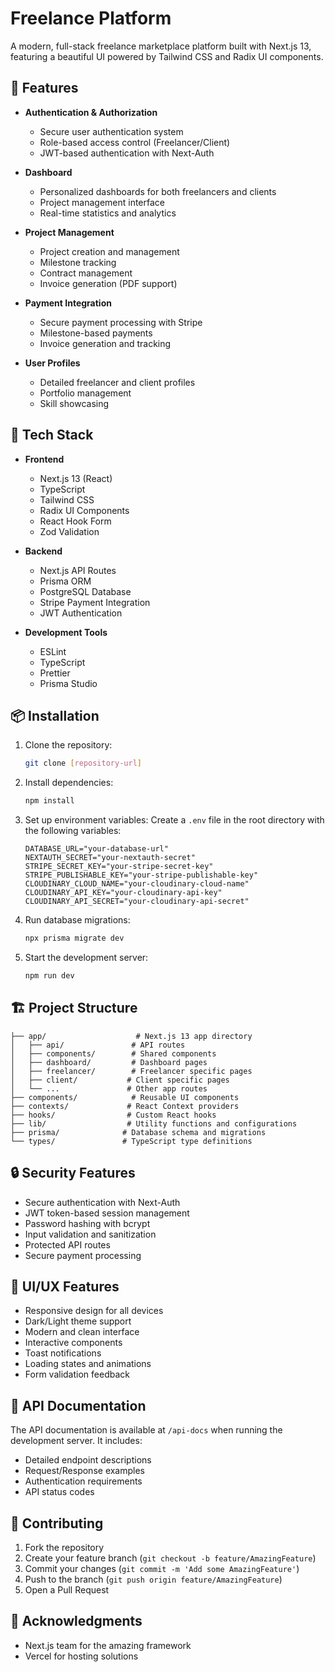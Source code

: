 # Freelance Platform

A modern, full-stack freelance marketplace platform built with Next.js 13, featuring a beautiful UI powered by Tailwind CSS and Radix UI components.

## 🌟 Features

- **Authentication & Authorization**
  - Secure user authentication system
  - Role-based access control (Freelancer/Client)
  - JWT-based authentication with Next-Auth

- **Dashboard**
  - Personalized dashboards for both freelancers and clients
  - Project management interface
  - Real-time statistics and analytics

- **Project Management**
  - Project creation and management
  - Milestone tracking
  - Contract management
  - Invoice generation (PDF support)

- **Payment Integration**
  - Secure payment processing with Stripe
  - Milestone-based payments
  - Invoice generation and tracking

- **User Profiles**
  - Detailed freelancer and client profiles
  - Portfolio management
  - Skill showcasing

## 🚀 Tech Stack

- **Frontend**
  - Next.js 13 (React)
  - TypeScript
  - Tailwind CSS
  - Radix UI Components
  - React Hook Form
  - Zod Validation

- **Backend**
  - Next.js API Routes
  - Prisma ORM
  - PostgreSQL Database
  - Stripe Payment Integration
  - JWT Authentication

- **Development Tools**
  - ESLint
  - TypeScript
  - Prettier
  - Prisma Studio

## 📦 Installation

1. Clone the repository:
   ```bash
   git clone [repository-url]
   ```

2. Install dependencies:
   ```bash
   npm install
   ```

3. Set up environment variables:
   Create a `.env` file in the root directory with the following variables:
   ```env
   DATABASE_URL="your-database-url"
   NEXTAUTH_SECRET="your-nextauth-secret"
   STRIPE_SECRET_KEY="your-stripe-secret-key"
   STRIPE_PUBLISHABLE_KEY="your-stripe-publishable-key"
   CLOUDINARY_CLOUD_NAME="your-cloudinary-cloud-name"
   CLOUDINARY_API_KEY="your-cloudinary-api-key"
   CLOUDINARY_API_SECRET="your-cloudinary-api-secret"
   ```

4. Run database migrations:
   ```bash
   npx prisma migrate dev
   ```

5. Start the development server:
   ```bash
   npm run dev
   ```

## 🏗️ Project Structure

```
├── app/                    # Next.js 13 app directory
│   ├── api/               # API routes
│   ├── components/        # Shared components
│   ├── dashboard/         # Dashboard pages
│   ├── freelancer/        # Freelancer specific pages
│   ├── client/           # Client specific pages
│   └── ...               # Other app routes
├── components/            # Reusable UI components
├── contexts/             # React Context providers
├── hooks/                # Custom React hooks
├── lib/                  # Utility functions and configurations
├── prisma/              # Database schema and migrations
└── types/               # TypeScript type definitions
```

## 🔒 Security Features

- Secure authentication with Next-Auth
- JWT token-based session management
- Password hashing with bcrypt
- Input validation and sanitization
- Protected API routes
- Secure payment processing

## 🎨 UI/UX Features

- Responsive design for all devices
- Dark/Light theme support
- Modern and clean interface
- Interactive components
- Toast notifications
- Loading states and animations
- Form validation feedback

## 📝 API Documentation

The API documentation is available at `/api-docs` when running the development server. It includes:
- Detailed endpoint descriptions
- Request/Response examples
- Authentication requirements
- API status codes

## 🤝 Contributing

1. Fork the repository
2. Create your feature branch (`git checkout -b feature/AmazingFeature`)
3. Commit your changes (`git commit -m 'Add some AmazingFeature'`)
4. Push to the branch (`git push origin feature/AmazingFeature`)
5. Open a Pull Request


## 🙏 Acknowledgments

- Next.js team for the amazing framework
- Vercel for hosting solutions

